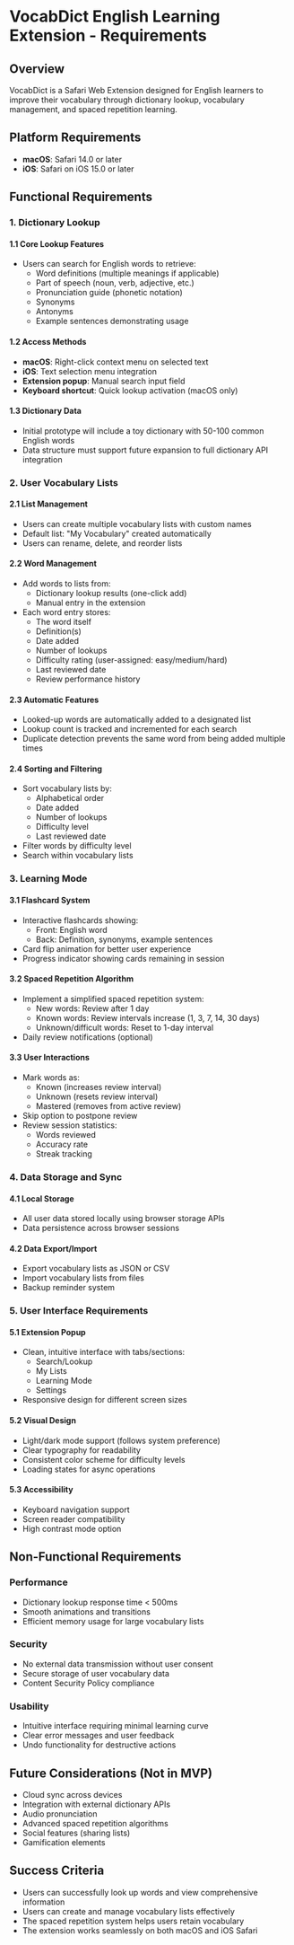 # VocabDict English Learning Extension - Requirements

## Overview
VocabDict is a Safari Web Extension designed for English learners to improve their vocabulary through dictionary lookup, vocabulary management, and spaced repetition learning.

## Platform Requirements
- **macOS**: Safari 14.0 or later
- **iOS**: Safari on iOS 15.0 or later

## Functional Requirements

### 1. Dictionary Lookup

#### 1.1 Core Lookup Features
- Users can search for English words to retrieve:
  - Word definitions (multiple meanings if applicable)
  - Part of speech (noun, verb, adjective, etc.)
  - Pronunciation guide (phonetic notation)
  - Synonyms
  - Antonyms
  - Example sentences demonstrating usage

#### 1.2 Access Methods
- **macOS**: Right-click context menu on selected text
- **iOS**: Text selection menu integration
- **Extension popup**: Manual search input field
- **Keyboard shortcut**: Quick lookup activation (macOS only)

#### 1.3 Dictionary Data
- Initial prototype will include a toy dictionary with 50-100 common English words
- Data structure must support future expansion to full dictionary API integration

### 2. User Vocabulary Lists

#### 2.1 List Management
- Users can create multiple vocabulary lists with custom names
- Default list: "My Vocabulary" created automatically
- Users can rename, delete, and reorder lists

#### 2.2 Word Management
- Add words to lists from:
  - Dictionary lookup results (one-click add)
  - Manual entry in the extension
- Each word entry stores:
  - The word itself
  - Definition(s)
  - Date added
  - Number of lookups
  - Difficulty rating (user-assigned: easy/medium/hard)
  - Last reviewed date
  - Review performance history

#### 2.3 Automatic Features
- Looked-up words are automatically added to a designated list
- Lookup count is tracked and incremented for each search
- Duplicate detection prevents the same word from being added multiple times

#### 2.4 Sorting and Filtering
- Sort vocabulary lists by:
  - Alphabetical order
  - Date added
  - Number of lookups
  - Difficulty level
  - Last reviewed date
- Filter words by difficulty level
- Search within vocabulary lists

### 3. Learning Mode

#### 3.1 Flashcard System
- Interactive flashcards showing:
  - Front: English word
  - Back: Definition, synonyms, example sentences
- Card flip animation for better user experience
- Progress indicator showing cards remaining in session

#### 3.2 Spaced Repetition Algorithm
- Implement a simplified spaced repetition system:
  - New words: Review after 1 day
  - Known words: Review intervals increase (1, 3, 7, 14, 30 days)
  - Unknown/difficult words: Reset to 1-day interval
- Daily review notifications (optional)

#### 3.3 User Interactions
- Mark words as:
  - Known (increases review interval)
  - Unknown (resets review interval)
  - Mastered (removes from active review)
- Skip option to postpone review
- Review session statistics:
  - Words reviewed
  - Accuracy rate
  - Streak tracking

### 4. Data Storage and Sync

#### 4.1 Local Storage
- All user data stored locally using browser storage APIs
- Data persistence across browser sessions

#### 4.2 Data Export/Import
- Export vocabulary lists as JSON or CSV
- Import vocabulary lists from files
- Backup reminder system

### 5. User Interface Requirements

#### 5.1 Extension Popup
- Clean, intuitive interface with tabs/sections:
  - Search/Lookup
  - My Lists
  - Learning Mode
  - Settings
- Responsive design for different screen sizes

#### 5.2 Visual Design
- Light/dark mode support (follows system preference)
- Clear typography for readability
- Consistent color scheme for difficulty levels
- Loading states for async operations

#### 5.3 Accessibility
- Keyboard navigation support
- Screen reader compatibility
- High contrast mode option

## Non-Functional Requirements

### Performance
- Dictionary lookup response time < 500ms
- Smooth animations and transitions
- Efficient memory usage for large vocabulary lists

### Security
- No external data transmission without user consent
- Secure storage of user vocabulary data
- Content Security Policy compliance

### Usability
- Intuitive interface requiring minimal learning curve
- Clear error messages and user feedback
- Undo functionality for destructive actions

## Future Considerations (Not in MVP)
- Cloud sync across devices
- Integration with external dictionary APIs
- Audio pronunciation
- Advanced spaced repetition algorithms
- Social features (sharing lists)
- Gamification elements

## Success Criteria
- Users can successfully look up words and view comprehensive information
- Users can create and manage vocabulary lists effectively
- The spaced repetition system helps users retain vocabulary
- The extension works seamlessly on both macOS and iOS Safari